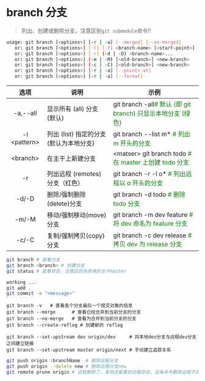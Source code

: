 # branch 分支

> 列出、创建或删除分支，注意区别`git submodule`命令!!
>
```bash
usage: git branch [<options>] [-r | -a] [--merged] [--no-merged]
   or: git branch [<options>] [-l] [-f] <branch-name> [<start-point>]
   or: git branch [<options>] [-r] (-d | -D) <branch-name>...
   or: git branch [<options>] (-m | -M) [<old-branch>] <new-branch>
   or: git branch [<options>] (-c | -C) [<old-branch>] <new-branch>
   or: git branch [<options>] [-r | -a] [--points-at]
   or: git branch [<options>] [-r | -a] [--format]
```

| 选项 | 说明 | 示例 |
| :---: | --- | ---- |
| -a,--all | 显示所有 (all) 分支 (默认) | git branch -all<font color=green># 默认 (即 git branch) 只显示本地分支 (绿色) </font> |
| -l \<pattern\> | 列出 (list) 指定的分支 (默认为本地分支) |  git branch --list  m* <font color=green> # 列出 m 开头的分支 </font> |
| \<branch\> | 在主干上新建分支 |  \<matser\> git branch  todo <font color=green> # 在 master 上创建 todo 分支 </font> |
| -r | 列出远程 (remotes) 分支（红色） | git branch -r -l o* <font color=green> # 列出远程以 o 开头的分支 </font> |
| -d/-D | 删除/强制删除(delete)分支 | git branch -d todo <font color=green> # 删除 todo 分支 |
| -m/-M | 移动/强制移动(move)分支 | git branch -m dev feature <font color=green> # 将 dev 命名为 feature 分支 |
| -c/-C | 复制/强制拷贝(copy)分支 | git branch -c dev release <font color=green> # 拷贝 dev 为 release 分支 |

```bash
git branch # 查看分支
git branch <branch> # 创建分支
git status # 查看状态，注意区别与原来的主干master

working ...
git add .
git commit -m "<message>"
```

```shell
git branch -v   # 查看各个分支最后一个提交对象的信息   
git branch --merge      # 查看已经合并到当前分支的分支   
git branch --no-merge   # 查看为合并到当前分支的分支
git branch --create-reflog # 创建新的 reflog
```

```shell
git branch --set-upstream dev origin/dev     # 将本地dev分支与远程dev分支之间建立链接  
git branch --set-upstream master origin/next # 手动建立追踪关系  
```

```bash
git push origin :branchName  # 删除远程分支  
git push origin --delete new # 删除远程分支new   
git remote prune origin # 远程删除了，本地还能看到远程存在，这条命令删除远程不存在的分支
```